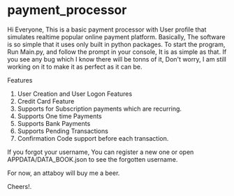 # payment_processor

Hi Everyone, This is a basic payment processor with User profile that simulates realtime popular online payment platform. Basically, The software is so simple that it uses only built in python packages.
To start the program, Run Main.py, and follow the prompt in your console, It is as simple as that. If you see any bug which I know there will be tonns of it, Don't worry, I am still working on it to make it as perfect as it can be. 

Features
1. User Creation and User Logon Features
2. Credit Card Feature
3. Supports for Subscription payments which are recurring.
4. Supports One time Payments
5. Supports Bank Payments
6. Supports Pending Transactions
7. Confirmation Code support before each transaction.


If you forgot your username, You can register a new one or open APPDATA/DATA_BOOK.json to see the forgotten username.

For now, an attaboy will buy me a beer.

Cheers!.
